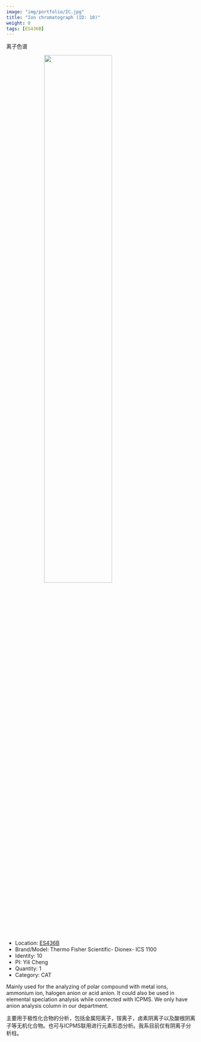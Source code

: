 ```yaml
---
image: "img/portfolio/IC.jpg"
title: "Ion chromatograph (ID: 10)"
weight: 0
tags: [ES436B]
---
```


离子色谱

<!--more-->

<img src="../../img/portfolio/IC.jpg" width="60%" style="display: block; margin: auto;">

- Location: [ES436B](../../tags/es436b)
- Brand/Model: Thermo Fisher Scientific- Dionex- ICS 1100
- Identity: 10
- PI: Yili Cheng
- Quantity: 1
- Category: CAT

Mainly used for the analyzing of polar compound with metal ions, ammonium ion, halogen anion or acid anion. It could also be used in elemental speciation analysis while connected with ICPMS. We only have anion analysis column  in our department.

主要用于极性化合物的分析，包括金属阳离子，铵离子，卤素阴离子以及酸根阴离子等无机化合物。也可与ICPMS联用进行元素形态分析。我系目前仅有阴离子分析柱。


